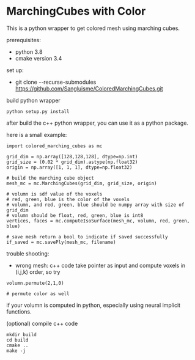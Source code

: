 # MarchingCubes with Color

This is a python wrapper to get colored mesh using marching cubes.

prerequisites:

- python 3.8
- cmake version 3.4


set up:

- git clone --recurse-submodules https://github.com/Sangluisme/ColoredMarchingCubes.git



build python wrapper

```
python setup.py install
```

after build the c++ python wrapper, you can use it as a python package.

here is a small example:

```
import colored_marching_cubes as mc

grid_dim = np.array([128,128,128], dtype=np.int)
grid_size = (0.02 * grid_dim).astype(np.float32)
origin = np.array([1, 1, 1], dtype=np.float32)

# build the marching cube object
mesh_mc = mc.MarchingCubes(grid_dim, grid_size, origin)

# volumn is sdf value of the voxels
# red, green, blue is the color of the voxels
# volumn, and red, green, blue should be numpy array with size of grid_dim
# volumn should be float, red, green, blue is int8
vertices, faces = mc.computeIsoSurface(mesh_mc, volumn, red, green, blue)

# save mesh return a bool to indicate if saved successfully
if_saved = mc.savePly(mesh_mc, filename) 
```

trouble shooting:

- wrong mesh: c++ code take pointer as input and compute voxels in (i,j,k) order, so try  
```
volumn.permute(2,1,0)

# permute color as well 
```
if your volumn is computed in python, especially using neural implicit functions.

(optional) compile c++ code

```
mkdir build
cd build
cmake ..
make -j

```